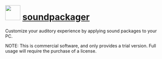 ﻿# <img src="https://rawcdn.githack.com/virtualex-itv/chocolatey-packages/b411e27a7798bfda4ea75ba6d631f0cca53ab532/icons/soundpackager.png" width="48" height="48"/> [soundpackager](https://community.chocolatey.org/packages/soundpackager)

Customize your auditory experience by applying sound packages to your PC.

NOTE: This is commercial software, and only provides a trial version. Full usage will require the purchase of a license.
